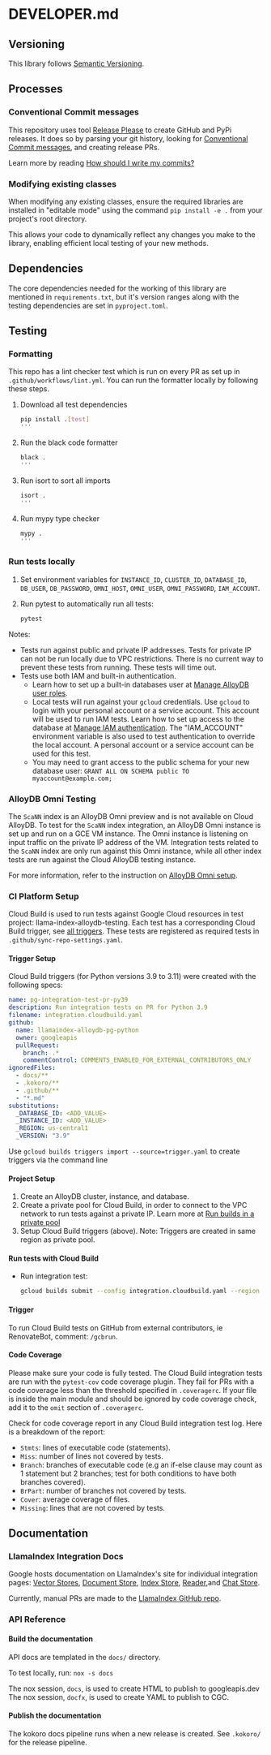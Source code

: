 # DEVELOPER.md

## Versioning

This library follows [Semantic Versioning](http://semver.org/).

## Processes

### Conventional Commit messages

This repository uses tool [Release Please](https://github.com/googleapis/release-please) to create GitHub and PyPi releases. It does so by parsing your
git history, looking for [Conventional Commit messages](https://www.conventionalcommits.org/),
and creating release PRs.

Learn more by reading [How should I write my commits?](https://github.com/googleapis/release-please?tab=readme-ov-file#how-should-i-write-my-commits)

### Modifying existing classes
When modifying any existing classes, ensure the required libraries are installed in "editable mode" using the command `pip install -e .` from your project's root directory.

This allows your code to dynamically reflect any changes you make to the library, enabling efficient local testing of your new methods.

## Dependencies

The core dependencies needed for the working of this library are mentioned in `requirements.txt`, but it's version ranges along with the testing dependencies are set in `pyproject.toml`.

## Testing

### Formatting

This repo has a lint checker test which is run on every PR  as set up in `.github/workflows/lint.yml`.
You can run the formatter locally by following these steps.

1.  Download all test dependencies
    ```bash
    pip install .[test]
    '''

1.  Run the black code formatter
    ```bash
    black .
    '''

1.  Run isort to sort all imports
    ```bash
    isort .
    '''

1.  Run mypy type checker
    ```bash
    mypy .
    '''

### Run tests locally

1. Set environment variables for `INSTANCE_ID`, `CLUSTER_ID`, `DATABASE_ID`, `DB_USER`, `DB_PASSWORD`, `OMNI_HOST`, `OMNI_USER`, `OMNI_PASSWORD`, `IAM_ACCOUNT`.

1. Run pytest to automatically run all tests:

    ```bash
    pytest
    ```

Notes:

* Tests run against public and private IP addresses. Tests for private IP can not be run locally due to VPC restrictions. There is no current way to prevent these tests from running. These tests will time out.
* Tests use both IAM and built-in authentication.
  * Learn how to set up a built-in databases user at [Manage AlloyDB user roles](https://cloud.google.com/alloydb/docs/database-users/about).
  * Local tests will run against your `gcloud` credentials. Use `gcloud` to login with your personal account or a service account. This account will be used to run IAM tests. Learn how to set up access to the database at [Manage IAM authentication](https://cloud.google.com/alloydb/docs/manage-iam-authn). The "IAM_ACCOUNT" environment variable is also used to test authentication to override the local account. A personal account or a service account can be used for this test.
  * You may need to grant access to the public schema for your new database user: `GRANT ALL ON SCHEMA public TO myaccount@example.com;`

### AlloyDB Omni Testing
The `ScaNN` index is an AlloyDB Omni preview and is not available on Cloud AlloyDB. To test for the `ScaNN` index integration, an AlloyDB Omni instance is set up and run on a GCE VM instance. The Omni instance is listening on input traffic on the private IP address of the VM. Integration tests related to the `ScaNN` index are only run against this Omni instance, while all other index tests are run against the Cloud AlloyDB testing instance.

For more information, refer to the instruction on [AlloyDB Omni setup][alloydb-omni].


### CI Platform Setup

Cloud Build is used to run tests against Google Cloud resources in test project: llama-index-alloydb-testing.
Each test has a corresponding Cloud Build trigger, see [all triggers][triggers].
These tests are registered as required tests in `.github/sync-repo-settings.yaml`.

#### Trigger Setup

Cloud Build triggers (for Python versions 3.9 to 3.11) were created with the following specs:

```YAML
name: pg-integration-test-pr-py39
description: Run integration tests on PR for Python 3.9
filename: integration.cloudbuild.yaml
github:
  name: llamaindex-alloydb-pg-python
  owner: googleapis
  pullRequest:
    branch: .*
    commentControl: COMMENTS_ENABLED_FOR_EXTERNAL_CONTRIBUTORS_ONLY
ignoredFiles:
  - docs/**
  - .kokoro/**
  - .github/**
  - "*.md"
substitutions:
  _DATABASE_ID: <ADD_VALUE>
  _INSTANCE_ID: <ADD_VALUE>
  _REGION: us-central1
  _VERSION: "3.9"
```

Use `gcloud builds triggers import --source=trigger.yaml` to create triggers via the command line

#### Project Setup

1. Create an AlloyDB cluster, instance, and database.
1. Create a private pool for Cloud Build, in order to connect to the VPC network to run tests against a private IP. Learn more at [Run builds in a private pool ](https://cloud.google.com/build/docs/private-pools/run-builds-in-private-pool)
1. Setup Cloud Build triggers (above). Note: Triggers are created in same region as private pool.

#### Run tests with Cloud Build

* Run integration test:

    ```bash
    gcloud builds submit --config integration.cloudbuild.yaml --region us-central1 --substitutions=_INSTANCE_ID=$INSTANCE_ID,_CLUSTER_ID=$CLUSTER_ID,_DATABASE_ID=$DATABASE_ID,_REGION=$REGION
    ```

#### Trigger

To run Cloud Build tests on GitHub from external contributors, ie RenovateBot, comment: `/gcbrun`.

#### Code Coverage
Please make sure your code is fully tested. The Cloud Build integration tests are run with the `pytest-cov` code coverage plugin. They fail for PRs with a code coverage less than the threshold specified in `.coveragerc`.  If your file is inside the main module and should be ignored by code coverage check, add it to the `omit` section of `.coveragerc`.

Check for code coverage report in any Cloud Build integration test log.
Here is a breakdown of the report:
- `Stmts`:  lines of executable code (statements).
- `Miss`: number of lines not covered by tests.
- `Branch`: branches of executable code (e.g an if-else clause may count as 1 statement but 2 branches; test for both conditions to have both branches covered).
- `BrPart`: number of branches not covered by tests.
- `Cover`: average coverage of files.
- `Missing`: lines that are not covered by tests.

## Documentation

### LlamaIndex Integration Docs

Google hosts documentation on LlamaIndex's site for individual integration pages:
[Vector Stores][vs], [Document Store][docstore], [Index Store][indexstore], [Reader][reader],and [Chat Store][chatstore].

Currently, manual PRs are made to the [LlamaIndex GitHub repo](https://github.com/run-llama/llama_index).

### API Reference

#### Build the documentation
API docs are templated in the `docs/` directory.

To test locally, run: `nox -s docs`

The nox session, `docs`, is used to create HTML to publish to googleapis.dev
The nox session, `docfx`, is used to create YAML to publish to CGC.

#### Publish the documentation

The kokoro docs pipeline runs when a new release is created. See `.kokoro/` for the release pipeline.

[vs]: https://docs.llamaindex.ai/en/stable/examples/vector_stores/AlloyDBVectorStoreDemo/
[chatstore]: https://docs.llamaindex.ai/en/stable/module_guides/storing/chat_stores/#google-alloydb-chatstore
[reader]: https://docs.llamaindex.ai/en/stable/examples/data_connectors/AlloyDBReaderDemo/
[docstore]: https://docs.llamaindex.ai/en/stable/examples/docstore/AlloyDBDocstoreDemo/
[indexstore]: https://docs.llamaindex.ai/en/stable/examples/docstore/AlloyDBDocstoreDemo/
[triggers]: https://pantheon.corp.google.com/cloud-build/triggers?e=13802955&project=llamaindex-alloydb-testing
[alloydb-omni]: https://cloud.google.com/alloydb/docs/omni/quickstart